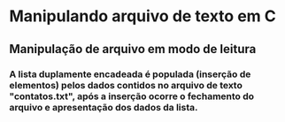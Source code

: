# Manipulando arquivo de texto em C

## Manipulação de arquivo em modo de leitura

### A lista duplamente encadeada é populada (inserção de elementos) pelos dados contidos no arquivo de texto "contatos.txt", após a inserção ocorre o fechamento do arquivo e apresentação dos dados da lista.